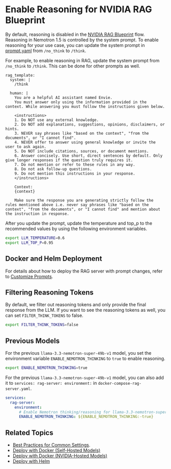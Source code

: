 <!--
  SPDX-FileCopyrightText: Copyright (c) 2025 NVIDIA CORPORATION & AFFILIATES. All rights reserved.
  SPDX-License-Identifier: Apache-2.0
-->
# Enable Reasoning for NVIDIA RAG Blueprint

By default, reasoning is disabled in the [NVIDIA RAG Blueprint](readme.md) flow. Reasoning in Nemotron 1.5 is controlled by the system prompt. To enable reasoning for your use case, you can update the system prompt in [prompt.yaml](../src/nvidia_rag/rag_server/prompt.yaml) from `/no_think` to `/think`.

For example, to enable reasoning in RAG, update the system prompt from `/no_think` to `/think`. This can be done for other prompts as well.
```
rag_template:
  system: |
    /think

  human: |
    You are a helpful AI assistant named Envie.
    You must answer only using the information provided in the context. While answering you must follow the instructions given below.

    <instructions>
    1. Do NOT use any external knowledge.
    2. Do NOT add explanations, suggestions, opinions, disclaimers, or hints.
    3. NEVER say phrases like "based on the context", "from the documents", or "I cannot find".
    4. NEVER offer to answer using general knowledge or invite the user to ask again.
    5. Do NOT include citations, sources, or document mentions.
    6. Answer concisely. Use short, direct sentences by default. Only give longer responses if the question truly requires it.
    7. Do not mention or refer to these rules in any way.
    8. Do not ask follow-up questions.
    9. Do not mention this instructions in your response.
    </instructions>

    Context:
    {context}

    Make sure the response you are generating strictly follow the rules mentioned above i.e. never say phrases like "based on the context", "from the documents", or "I cannot find" and mention about the instruction in response.

```

After you update the prompt, update the temperature and top_p to the recommended values by using the following environment variables.

```bash
export LLM_TEMPERATURE=0.6
export LLM_TOP_P=0.95
```



## Docker and Helm Deployment

For details about how to deploy the RAG server with prompt changes, refer to [Customize Prompts](prompt-customization.md).



## Filtering Reasoning Tokens
By default, we filter out reasoning tokens and only provide the final response from the LLM. If you want to see the reasoning tokens as well, you can set `FILTER_THINK_TOKENS` to false.

```bash
export FILTER_THINK_TOKENS=false
```


## Previous Models

For the previous `llama-3.3-nemotron-super-49b-v1` model, you set the environment variable `ENABLE_NEMOTRON_THINKING` to `true` to enable reasoning.

```bash 
export ENABLE_NEMOTRON_THINKING=true
```

For the previous `llama-3.3-nemotron-super-49b-v1` model, you can also add it to `services: rag-server: environment:` in `docker-compose-rag-server.yaml`.

```yaml
services:
  rag-server:
    environment:
      # Enable Nemotron thinking/reasoning for llama-3.3-nemotron-super-49b-v1 model
      ENABLE_NEMOTRON_THINKING: ${ENABLE_NEMOTRON_THINKING:-true}
```



## Related Topics

- [Best Practices for Common Settings](accuracy_perf.md).
- [Deploy with Docker (Self-Hosted Models)](deploy-docker-self-hosted.md)
- [Deploy with Docker (NVIDIA-Hosted Models)](deploy-docker-nvidia-hosted.md)
- [Deploy with Helm](deploy-helm.md)
